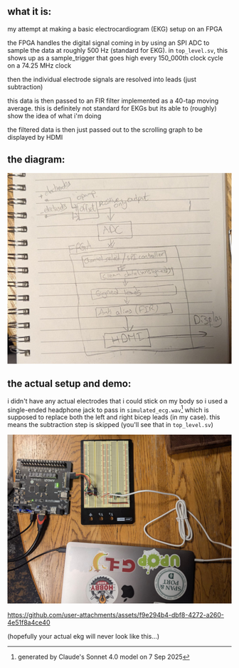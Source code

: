 ## what it is:
my attempt at making a basic electrocardiogram (EKG) setup on an FPGA

the FPGA handles the digital signal coming in by using an SPI ADC to sample the 
data at roughly 500 Hz (standard for EKG). in `top_level.sv`, this shows up as a
sample_trigger that goes high every 150_000th clock cycle on a 74.25 MHz clock

then the individual electrode signals are resolved into leads (just subtraction)

this data is then passed to an FIR filter implemented as a 40-tap moving average.
this is definitely not standard for EKGs but its able to (roughly) show the idea
of what i'm doing

the filtered data is then just passed out to the scrolling graph to be displayed
by HDMI

## the diagram:
![diagram](rsc/diagram.jpeg)

## the actual setup and demo:
i didn't have any actual electrodes that i could stick on my body so i used a
single-ended headphone jack to pass in `simulated_ecg.wav`[^1] which is supposed 
to replace both the left and right bicep leads (in my case). this means the 
subtraction step is skipped (you'll see that in `top_level.sv`)

![setup](rsc/setup.jpeg)

https://github.com/user-attachments/assets/f9e294b4-dbf8-4272-a260-4e51f8a4ce40

(hopefully your actual ekg will never look like this...)

[^1]: generated by Claude's Sonnet 4.0 model on 7 Sep 2025
